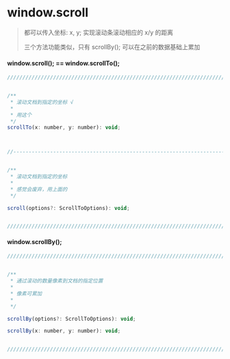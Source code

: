 # window.scroll

> 都可以传入坐标: x, y; 实现滚动条滚动相应的 x/y 的距离 
> 
> 三个方法功能类似，只有 scrollBy(); 可以在之前的数据基础上累加

#### window.scroll(); == window.scrollTo();


``` javascript
///////////////////////////////////////////////////////////////////////////////////////////////////////////////////////


/**
 * 滚动文档到指定的坐标 √
 * 
 * 用这个
 */
scrollTo(x: number, y: number): void;



//-------------------------------------------------------------------------------------------------------------------//


/**
 * 滚动文档到指定的坐标
 * 
 * 感觉会废弃，用上面的
 */

scroll(options?: ScrollToOptions): void;


///////////////////////////////////////////////////////////////////////////////////////////////////////////////////////
```

#### window.scrollBy();

``` javascript
///////////////////////////////////////////////////////////////////////////////////////////////////////////////////////


/**
 * 通过滚动的数量像素到文档的指定位置
 * 
 * 像素可累加
 * 
 */

scrollBy(options?: ScrollToOptions): void;

scrollBy(x: number, y: number): void;


///////////////////////////////////////////////////////////////////////////////////////////////////////////////////////
```